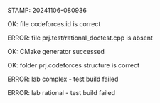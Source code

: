 STAMP: 20241106-080936
OK: file codeforces.id is correct
ERROR: file prj.test/rational_doctest.cpp is absent
OK: CMake generator successed
OK: folder prj.codeforces structure is correct
ERROR: lab complex - test build failed
ERROR: lab rational - test build failed
